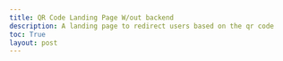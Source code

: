 ```yaml
---
title: QR Code Landing Page W/out backend
description: A landing page to redirect users based on the qr code
toc: True
layout: post
---
```



<title>Redirecting to https://github.com/users/Toby-Leeder/projects/2</title>
<!-- <meta http-equiv="refresh" content="0; URL=https://github.com/users/Toby-Leeder/projects/2/views/1?layout=board">
<link rel="canonical" href="https://github.com/users/Toby-Leeder/projects/2/views/1?layout=board"> -->
<script>
    var hash = window.location.hash.substring(1)
    links = hash.split("%20");
    console.log(links);
    var head = document.querySelector('head')
    var randNum = Math.floor(Math.random() * links.length)
    var meta = document.createElement('meta')
    meta.httpEquiv = "refresh"
    meta.content ="0; URL=" + links[randNum];
    var link = document.createElement('link')
    link.rel = "canonical"
    link.href = links[randNum]
    head.appendChild(meta)
    head.appendChild(link)
</script>